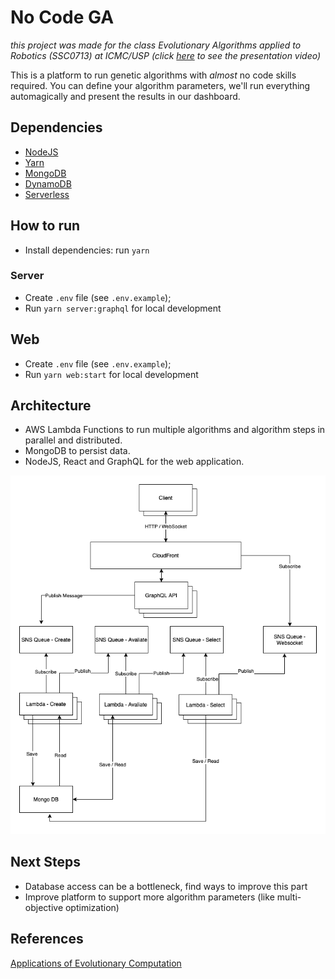 
# No Code GA
*this project was made for the class Evolutionary Algorithms applied to Robotics (SSC0713) at ICMC/USP (click [here](https://youtu.be/k5uuZiX3Ndc) to see the presentation video)*

This is a platform to run genetic algorithms with *almost* no code skills required. You can define your algorithm parameters, we'll run everything automagically and present the results in our dashboard.

## Dependencies

- [NodeJS](https://nodejs.org/en/)
- [Yarn](https://yarnpkg.com/)
- [MongoDB](https://www.mongodb.com/)
- [DynamoDB](https://aws.amazon.com/pt/dynamodb/)
- [Serverless](https://www.serverless.com/)

## How to run

- Install dependencies: run `yarn`

### Server
- Create `.env` file (see `.env.example`);
- Run `yarn server:graphql` for local development

## Web
- Create `.env` file (see `.env.example`);
- Run `yarn web:start` for local development

## Architecture

- AWS Lambda Functions to run multiple algorithms and algorithm steps in parallel and distributed.
- MongoDB to persist data.
- NodeJS, React and GraphQL for the web application.

![Architecture](./architecture.png)

## Next Steps
- Database access can be a bottleneck, find ways to improve this part
- Improve platform to support more algorithm parameters (like multi-objective optimization)

## References
[Applications of Evolutionary Computation](https://books.google.com.br/books?id=jEDcDwAAQBAJ&pg=PA690&hl=pt-BR&source=gbs_selected_pages&cad=2#v=onepage&q&f=false)
